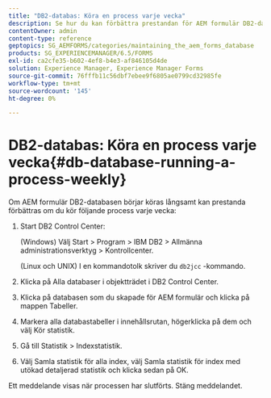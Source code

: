 ```yaml
---
title: "DB2-databas: Köra en process varje vecka"
description: Se hur du kan förbättra prestandan för AEM formulär DB2-databasen.
contentOwner: admin
content-type: reference
geptopics: SG_AEMFORMS/categories/maintaining_the_aem_forms_database
products: SG_EXPERIENCEMANAGER/6.5/FORMS
exl-id: ca2cfe35-b602-4ef8-b4e3-af846105d4de
solution: Experience Manager, Experience Manager Forms
source-git-commit: 76fffb11c56dbf7ebee9f6805ae0799cd32985fe
workflow-type: tm+mt
source-wordcount: '145'
ht-degree: 0%

---
```


# DB2-databas: Köra en process varje vecka{#db-database-running-a-process-weekly}

Om AEM formulär DB2-databasen börjar köras långsamt kan prestanda förbättras om du kör följande process varje vecka:

1. Start DB2 Control Center:

   (Windows) Välj Start > Program > IBM DB2 > Allmänna administrationsverktyg > Kontrollcenter.

   (Linux och UNIX) I en kommandotolk skriver du `db2jcc` -kommando.

1. Klicka på Alla databaser i objektträdet i DB2 Control Center.
1. Klicka på databasen som du skapade för AEM formulär och klicka på mappen Tabeller.
1. Markera alla databastabeller i innehållsrutan, högerklicka på dem och välj Kör statistik.
1. Gå till Statistik > Indexstatistik.
1. Välj Samla statistik för alla index, välj Samla statistik för index med utökad detaljerad statistik och klicka sedan på OK.

Ett meddelande visas när processen har slutförts. Stäng meddelandet.
